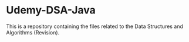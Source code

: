 # Udemy-DSA-Java
This is a repository containing the files related to the Data Structures and Algorithms (Revision).
